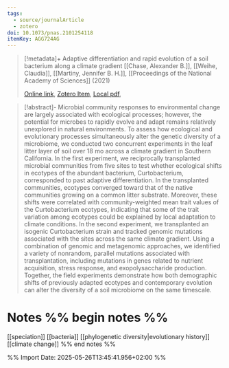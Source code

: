 ```yaml
---
tags:
  - source/journalArticle
  - zotero
doi: 10.1073/pnas.2101254118
itemKey: AGG724AG
---
```

>[!metadata]+
> Adaptive differentiation and rapid evolution of a soil bacterium along a climate gradient
> [[Chase, Alexander B.]], [[Weihe, Claudia]], [[Martiny, Jennifer B. H.]], 
> [[Proceedings of the National Academy of Sciences]] (2021)
> 
> [Online link](https://www.pnas.org/doi/full/10.1073/pnas.2101254118), [Zotero Item](zotero://select/library/items/AGG724AG), [Local pdf](file://C:/Users/aburg/Documents/references/zotero/storage/HNX2XJY5/Chase2021_Adaptivedifferentiation.pdf), 

>[!abstract]-
>Microbial community responses to environmental change are largely associated with ecological processes; however, the potential for microbes to rapidly evolve and adapt remains relatively unexplored in natural environments. To assess how ecological and evolutionary processes simultaneously alter the genetic diversity of a microbiome, we conducted two concurrent experiments in the leaf litter layer of soil over 18 mo across a climate gradient in Southern California. In the first experiment, we reciprocally transplanted microbial communities from five sites to test whether ecological shifts in ecotypes of the abundant bacterium, Curtobacterium, corresponded to past adaptive differentiation. In the transplanted communities, ecotypes converged toward that of the native communities growing on a common litter substrate. Moreover, these shifts were correlated with community-weighted mean trait values of the Curtobacterium ecotypes, indicating that some of the trait variation among ecotypes could be explained by local adaptation to climate conditions. In the second experiment, we transplanted an isogenic Curtobacterium strain and tracked genomic mutations associated with the sites across the same climate gradient. Using a combination of genomic and metagenomic approaches, we identified a variety of nonrandom, parallel mutations associated with transplantation, including mutations in genes related to nutrient acquisition, stress response, and exopolysaccharide production. Together, the field experiments demonstrate how both demographic shifts of previously adapted ecotypes and contemporary evolution can alter the diversity of a soil microbiome on the same timescale.

# Notes %% begin notes %%
[[speciation]]
[[bacteria]]
[[phylogenetic diversity|evolutionary history]]
[[climate change]]
%% end notes %%




%% Import Date: 2025-05-26T13:45:41.956+02:00 %%
